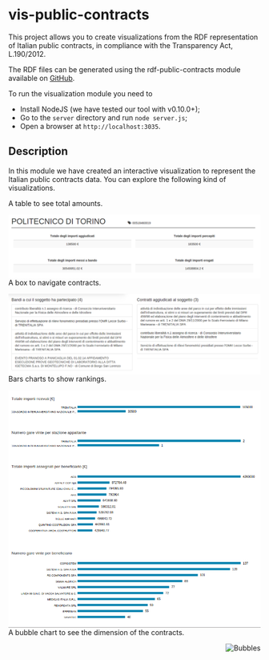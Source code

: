 # vis-public-contracts
This project allows you to create visualizations from the RDF representation of Italian public contracts, in compliance with the Transparency Act, L.190/2012.

The RDF files can be generated using the rdf-public-contracts module available on [GitHub](https://github.com/giuseppefutia/rdf-public-contracts).

To run the visualization module you need to
* Install NodeJS (we have tested our tool with v0.10.0+);
* Go to the ```server``` directory and run ```node server.js```;
* Open a browser at ```http://localhost:3035```.

## Description

In this module we have created an interactive visualization to represent the Italian public contracts data. You can explore the following kind of visualizations.

A table to see total amounts.

<img src="table.png" align="right" alt="Table" />

A box to navigate contracts.

<img src="boxContracts.png" align="right" alt="Box Contracts" />

Bars charts to show rankings.

<img src="bars.png" align="right" alt="Bars" />

A bubble chart to see the dimension of the contracts.

<img src="bubble.png" align="right" alt="Bubbles" />
